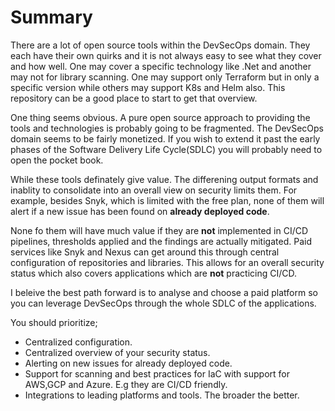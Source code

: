 # Summary
There are a lot of open source tools within the DevSecOps domain. They each have their own quirks and it is not always easy to see what they cover and how well. One may cover a specific technology like .Net and another may not for library scanning. One may support only Terraform but in only a specific version while others may support K8s and Helm also. This repository can be a good place to start to get that overview. 

One thing seems obvious. A pure open source approach to providing the tools and technologies is probably going to be fragmented.
The DevSecOps domain seems to be fairly monetized. If you wish to extend it past the early phases of the Software Delivery Life Cycle(SDLC) you will probably need to open the pocket book.

While these tools definately give value. The differening output formats and inablity to consolidate into an overall view on security limits them. For example, besides Snyk, which is limited with the free plan, none of them will alert if a new issue has been found on **already deployed code**.

None fo them will have much value if they are **not** implemented in CI/CD pipelines, thresholds applied and the findings are actually mitigated. Paid services like Snyk and Nexus can get around this through central configuration of repositories and libraries. This allows for an overall security status which also covers applications which are **not** practicing CI/CD. 

I beleive the best path forward is to analyse and choose a paid platform so you can leverage DevSecOps through the whole SDLC of the applications. 

You should prioritize;

* Centralized configuration.
* Centralized overview of your security status.
* Alerting on new issues for already deployed code.
* Support for scanning and best practices for IaC with support for AWS,GCP and Azure. E.g they are CI/CD friendly.
* Integrations to leading platforms and tools. The broader the better. 